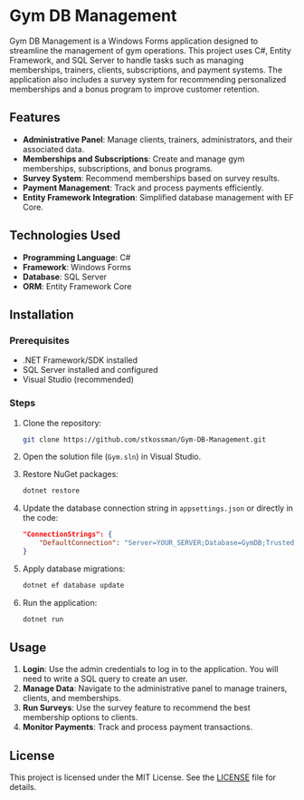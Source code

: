 # Gym DB Management

Gym DB Management is a Windows Forms application designed to streamline the management of gym operations. This project uses C#, Entity Framework, and SQL Server to handle tasks such as managing memberships, trainers, clients, subscriptions, and payment systems. The application also includes a survey system for recommending personalized memberships and a bonus program to improve customer retention.

## Features

- **Administrative Panel**: Manage clients, trainers, administrators, and their associated data.
- **Memberships and Subscriptions**: Create and manage gym memberships, subscriptions, and bonus programs.
- **Survey System**: Recommend memberships based on survey results.
- **Payment Management**: Track and process payments efficiently.
- **Entity Framework Integration**: Simplified database management with EF Core.

## Technologies Used

- **Programming Language**: C#
- **Framework**: Windows Forms
- **Database**: SQL Server
- **ORM**: Entity Framework Core

## Installation

### Prerequisites

- .NET Framework/SDK installed
- SQL Server installed and configured
- Visual Studio (recommended)

### Steps

1. Clone the repository:
   ```bash
   git clone https://github.com/stkossman/Gym-DB-Management.git
   ```

2. Open the solution file (`Gym.sln`) in Visual Studio.

3. Restore NuGet packages:
   ```bash
   dotnet restore
   ```

4. Update the database connection string in `appsettings.json` or directly in the code:
   ```json
   "ConnectionStrings": {
       "DefaultConnection": "Server=YOUR_SERVER;Database=GymDB;Trusted_Connection=True;"
   }
   ```

5. Apply database migrations:
   ```bash
   dotnet ef database update
   ```

6. Run the application:
   ```bash
   dotnet run
   ```

## Usage

1. **Login**: Use the admin credentials to log in to the application. You will need to write a SQL query to create an user.
2. **Manage Data**: Navigate to the administrative panel to manage trainers, clients, and memberships.
3. **Run Surveys**: Use the survey feature to recommend the best membership options to clients.
4. **Monitor Payments**: Track and process payment transactions.

## License

This project is licensed under the MIT License. See the [LICENSE](LICENSE) file for details.

